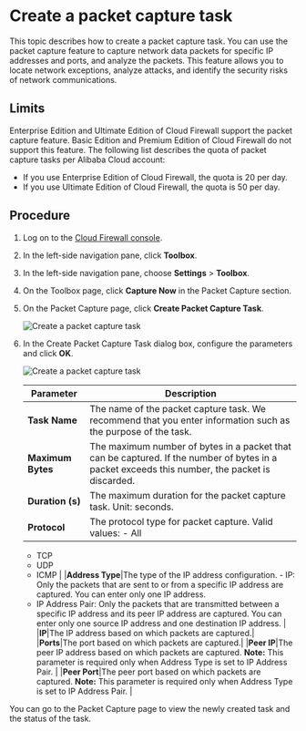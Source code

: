 # Create a packet capture task

This topic describes how to create a packet capture task. You can use the packet capture feature to capture network data packets for specific IP addresses and ports, and analyze the packets. This feature allows you to locate network exceptions, analyze attacks, and identify the security risks of network communications.

## Limits

Enterprise Edition and Ultimate Edition of Cloud Firewall support the packet capture feature. Basic Edition and Premium Edition of Cloud Firewall do not support this feature. The following list describes the quota of packet capture tasks per Alibaba Cloud account:

-   If you use Enterprise Edition of Cloud Firewall, the quota is 20 per day.
-   If you use Ultimate Edition of Cloud Firewall, the quota is 50 per day.

## Procedure

1.  Log on to the [Cloud Firewall console](https://yundun.console.aliyun.com/?p=cfwnext).

2.  In the left-side navigation pane, click **Toolbox**.

3.  In the left-side navigation pane, choose **Settings** \> **Toolbox**.

4.  On the Toolbox page, click **Capture Now** in the Packet Capture section.

5.  On the Packet Capture page, click **Create Packet Capture Task**.

    ![Create a packet capture task](https://static-aliyun-doc.oss-accelerate.aliyuncs.com/assets/img/en-US/3728479161/p269088.png)

6.  In the Create Packet Capture Task dialog box, configure the parameters and click **OK**.

    ![Create a packet capture task](https://static-aliyun-doc.oss-accelerate.aliyuncs.com/assets/img/en-US/3893068951/p63542.png)

    |Parameter|Description|
    |---------|-----------|
    |**Task Name**|The name of the packet capture task. We recommend that you enter information such as the purpose of the task.|
    |**Maximum Bytes**|The maximum number of bytes in a packet that can be captured. If the number of bytes in a packet exceeds this number, the packet is discarded.|
    |**Duration \(s\)**|The maximum duration for the packet capture task. Unit: seconds.|
    |**Protocol**|The protocol type for packet capture. Valid values:    -   All
    -   TCP
    -   UDP
    -   ICMP |
    |**Address Type**|The type of the IP address configuration.     -   IP: Only the packets that are sent to or from a specific IP address are captured. You can enter only one IP address.
    -   IP Address Pair: Only the packets that are transmitted between a specific IP address and its peer IP address are captured. You can enter only one source IP address and one destination IP address. |
    |**IP**|The IP address based on which packets are captured.|
    |**Ports**|The port based on which packets are captured.|
    |**Peer IP**|The peer IP address based on which packets are captured. **Note:** This parameter is required only when Address Type is set to IP Address Pair. |
    |**Peer Port**|The peer port based on which packets are captured. **Note:** This parameter is required only when Address Type is set to IP Address Pair. |


You can go to the Packet Capture page to view the newly created task and the status of the task.

